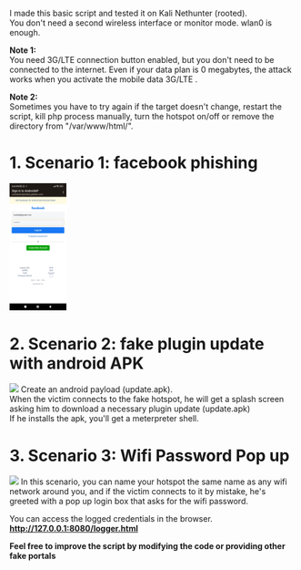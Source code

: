 I made this basic script and tested it on Kali Nethunter (rooted).<br />
You don't need a second wireless interface or monitor mode. wlan0 is enough. <br />

**Note 1:** <br />
You need 3G/LTE connection button enabled, but you don't need to be connected to the internet. Even if your data plan is 0 megabytes, the attack works when you activate the mobile data 3G/LTE . <br />

**Note 2:** <br />
Sometimes you have to try again if the target doesn't change, restart the script, kill php process manually, turn the hotspot on/off or remove the directory from "/var/www/html/". 
# 1. **Scenario 1: facebook phishing**
<img src="images/facebook.jpg" width="100">

# 2. **Scenario 2: fake plugin update with android APK**
<img src="images/backdoor.jpg" width="100">
    Create an android payload (update.apk). <br />
When the victim connects to the fake hotspot, he will get a splash screen asking him to download a necessary plugin update (update.apk) <br />
If he installs the apk, you'll get a meterpreter shell. <br />

# 3. **Scenario 3: Wifi Password Pop up**

<img src="images/wifi.jpg" width="200">
In this scenario, you can name your hotspot the same name as any wifi network around you, and if the victim connects to it by mistake, he's greeted with a pop up login box that asks for the wifi password.<br />

You can access the logged credentials in the browser.<br />
**http://127.0.0.1:8080/logger.html** <br />

**Feel free to improve the script by modifying the code or providing other fake portals**
          
